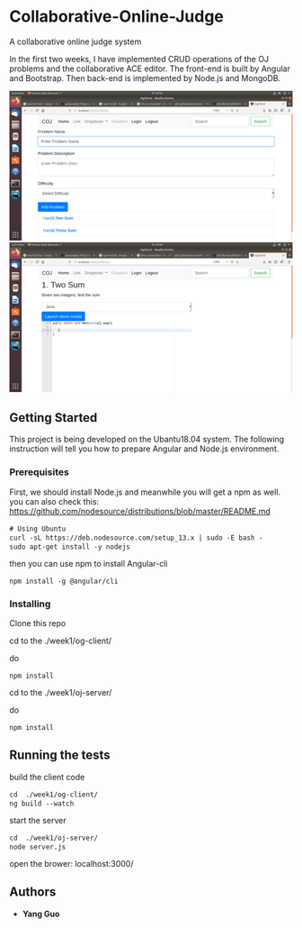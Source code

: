 # Collaborative-Online-Judge

A collaborative online judge system 

In the first two weeks, I have implemented CRUD operations of the OJ problems and the collaborative ACE editor. 
The front-end is built by Angular and Bootstrap. Then back-end is implemented by Node.js and MongoDB.

![index](image1.png)
![collaborative editor](image2.png)

## Getting Started

This project is being developed on the Ubantu18.04 system. The following instruction will tell you how to prepare Angular and Node.js environment.

### Prerequisites

First, we should install Node.js and meanwhile you will get a npm as well.
you can also check this: https://github.com/nodesource/distributions/blob/master/README.md

```
# Using Ubuntu
curl -sL https://deb.nodesource.com/setup_13.x | sudo -E bash -
sudo apt-get install -y nodejs
```
then you can use npm to install Angular-cli

```
npm install -g @angular/cli
```


### Installing

Clone this repo 

cd to the ./week1/og-client/

do

```
npm install
```

cd to the ./week1/oj-server/

do

```
npm install
```



## Running the tests

build the client code
```
cd  ./week1/og-client/
ng build --watch
```

start the server
```
cd  ./week1/oj-server/
node server.js
```

open the brower: localhost:3000/



## Authors

* **Yang Guo** 

